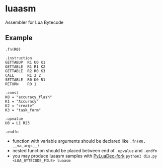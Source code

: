 # luaasm

Assembler for Lua Bytecode

## Example

```
.fn(R0)

.instruction
GETTABUP  R1 U0 K1
GETTABLE  R1 R1 K2
GETTABLE  R2 R0 K3
CALL      R1 2 2
SETTABLE  R0 K0 R1
RETURN    R0 1

.const
K0 = "accuracy_flash"
K1 = "Accuracy"
K2 = "create"
K3 = "task_form"

.upvalue
U0 = L1 R23

.endfn
```

- function with variable arguments should be declared like `.fn(R0, __va_args__)`
- nested function should be placed between end of `.upvalue` and `.endfn`
- you may produce luaasm samples with [PyLuaDec-fork](https://github.com/coderfox/PyLuaDec) `python3 dis.py <LUA_BYTECODE_FILE> luaasm`
